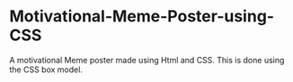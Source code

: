 # Motivational-Meme-Poster-using-CSS
A motivational Meme poster made using Html and CSS. This is done using the CSS box model.
